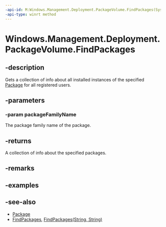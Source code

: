 ```yaml
---
-api-id: M:Windows.Management.Deployment.PackageVolume.FindPackages(System.String)
-api-type: winrt method
---
```


<!-- Method syntax
public Windows.Foundation.Collections.IVector<Windows.ApplicationModel.Package> FindPackages(System.String packageFamilyName)
-->

# Windows.Management.Deployment.PackageVolume.FindPackages

## -description
Gets a collection of info about all installed instances of the specified [Package](https://docs.microsoft.com/uwp/api/windows.applicationmodel.package) for all registered users.

## -parameters
### -param packageFamilyName
The package family name of the package.

## -returns
A collection of info about the specified packages.

## -remarks

## -examples

## -see-also

- [Package](https://docs.microsoft.com/uwp/api/windows.applicationmodel.package)
- [FindPackages](packagevolume_findpackages_1246181969.md), [FindPackages(String, String)](packagevolume_findpackages_1597689551.md)
